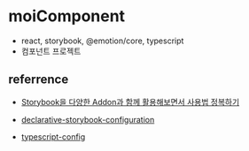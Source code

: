# moiComponent

- react, storybook, @emotion/core, typescript
- 컴포넌트 프로젝트

## referrence

- [Storybook을 다양한 Addon과 함께 활용해보면서 사용법 정복하기](https://velog.io/@velopert/start-storybook)

- [declarative-storybook-configuration](https://medium.com/storybookjs/declarative-storybook-configuration-49912f77b78)

- [typescript-config](https://storybook.js.org/docs/configurations/typescript-config/)
